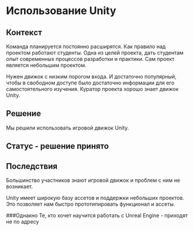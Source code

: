 # Использование Unity
## Контекcт
Команда планируется постоянно расширятся. Как правило над проектом работают студенты. Одна из целей проекта, дать студентам опыт современных процессов разработки и практики. Сам проект является небольшим проектом.

Нужен движок с низким порогом входа. И достаточно популярный, чтобы в свободном доступе было достаточно информации для его самостоятельного изучения. Куратор проекта хорошо знает движок Unity.

## Решение
Мы решили использовать игровой движок Unity. 

## Статус - решение принято

## Последствия
Большинство участников знают игровой движок и проблем с ним не возникает.

Unity имеет широкую базу ассетов и поддержки небольших проектов. Это позволяет нам быстро прототипировать функционал и ассеты. 

###Однакно
Те, кто хочет научится работать с Unreal Engine - приходят не по адресу